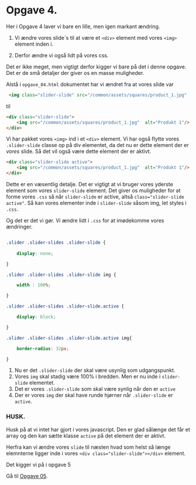 # Opgave 4.

Her i Opgave 4 laver vi bare en lille, men igen markant ændring.

1. Vi ændre vores slide´s til at være et `<div>` element med vores `<img>` element inden i.

2. Derfor ændre vi også lidt på vores css.

Det er ikke meget, men vigtigt derfor kigger vi bare på det i denne opgave.
Det er de små detaljer der giver os en masse muligheder.

Alstå i `opgave_04.html` dokumentet har vi ændret fra at vores slide var
```HTML
 <img class="slider-slide" src="/common/assets/squares/product_1.jpg"  alt="Produkt 1"/>
```
til 
```HTML
<div class="slider-slide">
    <img src="/common/assets/squares/product_1.jpg"  alt="Produkt 1"/>
</div>
```

Vi har pakket vores ``<img>`` ind i et ``<div>`` element. Vi har også flytte vores `.slider-slide` classe op på div elementet, da det nu er dette element der er *vores* slide. Så det vil også være dette element der er aktivt.

```HTML
<div class="slider-slide active">
    <img src="/common/assets/squares/product_1.jpg"  alt="Produkt 1"/>
</div>
```

Dette er en væsentlig detalje. Det er vigtigt at vi bruger vores yderste element som vores ``slider-slide`` element. Det giver os muligheder for at forme vores `.css` så når ``slider-slide`` er active, altså ``class="slider-slide active"``. Så kan vores elementer inde i ``slider-slide`` såsom img, let styles i ``.css``.

Og det er det vi gør. Vi ændre lidt i ``.css`` for at imødekomme vores ændringer.

```CSS

.slider .slider-slides .slider-slide {
    
    display: none;

}

.slider .slider-slides .slider-slide img {

    width : 100%;

}

.slider .slider-slides .slider-slide.active {

    display: block;

}

.slider .slider-slides .slider-slide.active img{

    border-radius: 32px;

}

```

1. Nu er det ``.slider-slide`` der skal være usynlig som udgangspunkt.
2. Vores `img` skal stadig være 100% i bredden. Men er nu inde i ``slider-slide`` elementet.
3. Det er vores ``.slider-slide`` som skal være synlig når den er `active`
4. Der er vores ``img`` der skal have runde hjørner når ``.slider-slide`` er ``active``.

### HUSK.

Husk på at vi intet har gjort i vores javascript. Den er glad sålænge det får et array og den kan sætte klasse ``active`` på det element der er aktivt.

Herfra kan vi ændre vores ``slide`` til næsten hvad som helst så længe elemnterne ligger inde i vores ``<div class="slider-slide"></div>`` element.

Det kigger vi på i opgave 5

Gå til [Opgave 05](/opgave_05/opgave_05.md).